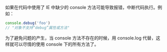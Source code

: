 如果在代码中使用了 IE 中缺少的 console 方法可能导致报错，中断代码执行。例如：
```js
console.debug('foo')
// "对象不支持“debug”属性或方法" 
```
为了避免问题的产生，当 console 方法不存在的时候，用 console.log 代替，这样就可以尽情的使用 console 下的所有方法了。
